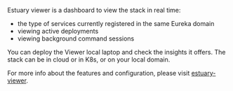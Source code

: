 Estuary viewer is a dashboard to view the stack in real time:  
- the type of services currently registered in the same Eureka domain
- viewing active deployments
- viewing background command sessions

You can deploy the Viewer local laptop and check the insights it offers. The stack can be in cloud or in K8s, or on your local domain.

For more info about the features and configuration, please visit [estuary-viewer](https://github.com/dinuta/estuary-viewer).

